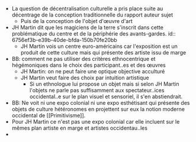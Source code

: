 - La question de décentralisation culturelle a pris place suite au décentrage de la conception traditionnelle du rapport auteur sujet
	- Puis de la conception de l'objet d'œuvre d'art
- JH Martin dit que les magiciens de la terre s'inscrit dans cette problématique du centre et de la périphérie des avants-gardes.
  id:: 6756ef3b-e39b-40de-bfda-150b70fe20bb
	- JH Martin vois un centre euro-américains car l'exposition est un produit de cette culture mais qui présente des artiste issu de marge
- BB: comment ne pas utiliser des critères ethnocentrique et hégémoniques dans le choix des participant..es et des œuvres
	- JH Martin: on ne peut faire une optique objective acculturé
	- JH Martin veut faire des choix par intuition artistique
		- Si un ethnologue lui propose un objet mais si selon JH Martin l'objets ne parle pas suffisamment aux spectateur..ices occidental..e sur le plan visuel et sensoriel, il s'en abstiendrait.
- BB: Ne voit ni une expo colonial ni une expo esthétisant qui présente des objets de culture hétéronomes en projettent sur eux la notion moderne occidental de [[Primitivisme]].
- Pour JH Martin ce n'est pas une expo colonial car elle incluent sur le mêmes plan artiste en marge et artistes occidentau..les
-